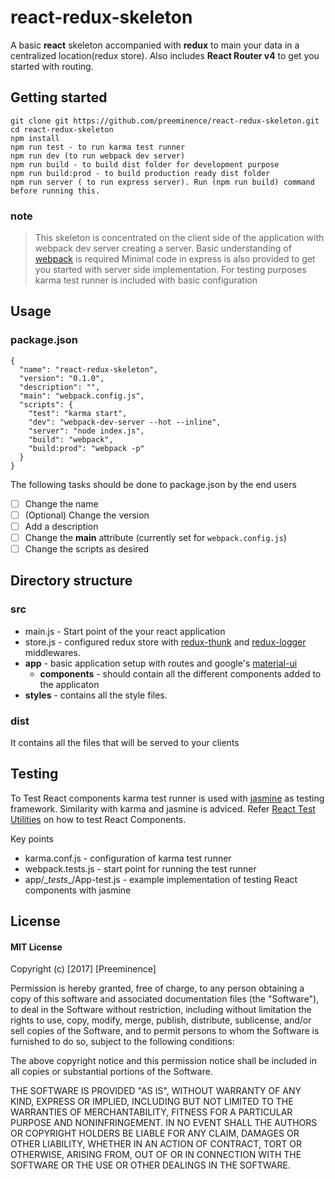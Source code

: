 # react-redux-skeleton
A basic **react** skeleton accompanied with **redux** to main your data in a centralized location(redux store). Also includes **React Router v4** to get you started with routing. 

## Getting started

```
git clone git https://github.com/preeminence/react-redux-skeleton.git
cd react-redux-skeleton
npm install
npm run test - to run karma test runner 
npm run dev (to run webpack dev server)
npm run build - to build dist folder for development purpose
npm run build:prod - to build production ready dist folder
npm run server ( to run express server). Run (npm run build) command before running this.
```

### note
> This skeleton is concentrated on the client side of the application with webpack dev server creating a server.
> Basic understanding of [webpack](https://webpack.js.org/) is required
> Minimal code in express is also provided to get you started with server side implementation. 
> For testing purposes karma test runner is included with basic configuration

## Usage

### package.json
```
{
  "name": "react-redux-skeleton",
  "version": "0.1.0",
  "description": "",
  "main": "webpack.config.js",
  "scripts": {
    "test": "karma start",
    "dev": "webpack-dev-server --hot --inline",
    "server": "node index.js",
    "build": "webpack",
    "build:prod": "webpack -p"
  }
}
```
The following tasks should be done to package.json by the end users
- [ ] Change the name
- [ ] \(Optional) Change the version
- [ ] Add a description
- [ ] Change the **main** attribute (currently set for `webpack.config.js`)
- [ ] Change the scripts as desired

## Directory structure
### src 
* main.js - Start point of the your react application
* store.js - configured redux store with [redux-thunk](https://www.npmjs.com/package/redux-thunk) and [redux-logger](https://www.npmjs.com/package/redux-logger) middlewares.
* **app** - basic application setup with routes and google's [material-ui](http://www.material-ui.com/#/) 
    * **components** - should contain all the different components added to the applicaton
* **styles** - contains all the style files.

### dist
It contains all the files that will be served to your clients 

## Testing
To Test React components karma test runner is used with [jasmine](https://jasmine.github.io/index.html) as testing framework. Similarity with karma and jasmine is adviced.
Refer [React Test Utilities](https://reactjs.org/docs/test-utils.html) on how to test React Components.

Key points 
* karma.conf.js - configuration of karma test runner
* webpack.tests.js - start point for running the test runner
* app/\__tests__/App-test.js - example implementation of testing React components with jasmine


## License
#### MIT License

Copyright (c) [2017] [Preeminence]

Permission is hereby granted, free of charge, to any person obtaining a copy
of this software and associated documentation files (the "Software"), to deal
in the Software without restriction, including without limitation the rights
to use, copy, modify, merge, publish, distribute, sublicense, and/or sell
copies of the Software, and to permit persons to whom the Software is
furnished to do so, subject to the following conditions:

The above copyright notice and this permission notice shall be included in all
copies or substantial portions of the Software.

THE SOFTWARE IS PROVIDED "AS IS", WITHOUT WARRANTY OF ANY KIND, EXPRESS OR
IMPLIED, INCLUDING BUT NOT LIMITED TO THE WARRANTIES OF MERCHANTABILITY,
FITNESS FOR A PARTICULAR PURPOSE AND NONINFRINGEMENT. IN NO EVENT SHALL THE
AUTHORS OR COPYRIGHT HOLDERS BE LIABLE FOR ANY CLAIM, DAMAGES OR OTHER
LIABILITY, WHETHER IN AN ACTION OF CONTRACT, TORT OR OTHERWISE, ARISING FROM,
OUT OF OR IN CONNECTION WITH THE SOFTWARE OR THE USE OR OTHER DEALINGS IN THE
SOFTWARE.
